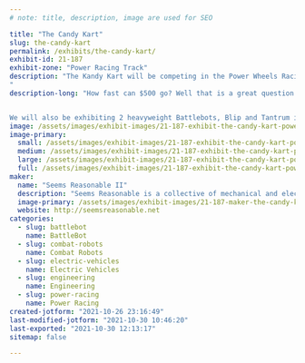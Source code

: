 ```yaml
---
# note: title, description, image are used for SEO

title: "The Candy Kart"
slug: the-candy-kart
permalink: /exhibits/the-candy-kart/
exhibit-id: 21-187
exhibit-zone: "Power Racing Track"
description: "The Kandy Kart will be competing in the Power Wheels Racing Series.
"
description-long: "How fast can $500 go? Well that is a great question that our Kart inspired by Venelope&#039;s awesome kart the Wreck-It It Ralf movie is going to answer.


We will also be exhibiting 2 heavyweight Battlebots, Blip and Tantrum inside Robot Rukus"
image: /assets/images/exhibit-images/21-187-exhibit-the-candy-kart-power-racing-group-shot-2018-large.jpeg
image-primary: 
  small: /assets/images/exhibit-images/21-187-exhibit-the-candy-kart-power-racing-group-shot-2018-small.jpeg
  medium: /assets/images/exhibit-images/21-187-exhibit-the-candy-kart-power-racing-group-shot-2018-medium.jpeg
  large: /assets/images/exhibit-images/21-187-exhibit-the-candy-kart-power-racing-group-shot-2018-large.jpeg
  full: /assets/images/exhibit-images/21-187-exhibit-the-candy-kart-power-racing-group-shot-2018-full.jpeg
maker: 
  name: "Seems Reasonable II"
  description: "Seems Reasonable is a collective of mechanical and electrical engineers, robotisists, tinkerers, makers and creative people operating out of a suburban garage in silicon valley. We make big combat robots, electric go karts and many other fun and often highly engineered projects."
  image-primary: /assets/images/exhibit-images/21-187-maker-the-candy-kart-cropped-logo-transparency-black-2-2-1-medium.png
  website: http://seemsreasonable.net
categories: 
  - slug: battlebot
    name: BattleBot
  - slug: combat-robots
    name: Combat Robots
  - slug: electric-vehicles
    name: Electric Vehicles
  - slug: engineering
    name: Engineering
  - slug: power-racing
    name: Power Racing
created-jotform: "2021-10-26 23:16:49"
last-modified-jotform: "2021-10-30 10:46:20"
last-exported: "2021-10-30 12:13:17"
sitemap: false

---
```

